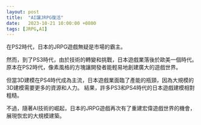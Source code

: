 ```yaml
---
layout: post
title:  "AI讓JRPG復活"
date:   2023-10-21 10:00:00 +0800
tags: [JRPG,AI]
---
```


在PS2時代，日本的JRPG遊戲無疑是市場的霸主。

然而，到了PS3時代，由於技術的轉變和挑戰，日本遊戲業落後於歐美一個時代。
原本在PS2時代，像素風格的方塊讓開發者能輕易地創建廣大的遊戲世界。

但當3D建模在PS4時代成為主流，日本遊戲業面臨了產能的瓶頸，因為大規模的3D建模需要更多的資源和人力。
結果，許多PS3和PS4時代的日本遊戲建模相對粗糙。

不過，隨著AI技術的崛起，日本的JRPG遊戲再次有了重建宏偉遊戲世界的機會，展現恢宏的大規模建築。

